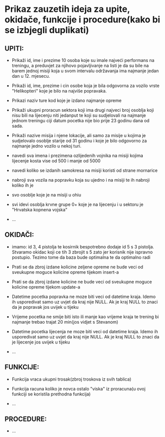 # Prikaz zauzetih ideja za upite, okidače, funkcije i procedure(kako bi se izbjegli duplikati)
## **UPITI**:
- Prikaži id, ime i prezime 10 osoba koje su imale najveći performans na treningu, a preduvjet za njihovo pojavljivanje na listi
  je da su bile na barem jednoj misiji koja u svom intervalu održavanja ima najmanje jedan dan u 12. mjesecu.
  
- Prikaži id, ime, prezime i cin osobe koja je bila odgovorna za vozilo vrste "Helikopteri"
  koje je bilo na najviše popravaka.
  
- Prikazi naziv ture kod koje je izdano najmanje opreme

- Prikaži ukupni proracun sektora koji ima drugi najveci broj osoblja koji nisu bili na lijecenju niti jedanput te koji su sudjelovali
  na najmanje jednom treningu ciji datum pocetka nije bio prije 23 godinu dana od sada.

- Prikaži nazive misija i njene lokacije, ali samo za misije u kojima je sudjelovalo osoblje starije
  od 31 godinu i koje je bilo odgovorno za najmanje jedno vozilo u nekoj turi.

- navedi sva imena i prezimena ozlijedenih vojnika na misiji kojima lijecenje kosta vise od 500 i manje od 5000

- navedi koliko se izdanih samokresa na misiji koristi od strane mornarice

- nabroji sva vozila na popravku koja su ujedno i na misiji te ih nabroji koliko ih je

- svo osoblje koje je na misiji u ohiu

- svi idevi osoblja krvne grupe 0+ koje je na lijecenju i u sektoru je "Hrvatska kopnena vojska"

- ...



## **OKIDAČI**:
- imamo: id 3, 4 pistolja te kosirnik bespotrebno dodaje id 5 s 3 pistolja. Stvaramo okidac koji ce tih 3 zbrojit s 5 zato jer
  korisnik nije ispravno postupio. Tezimo tome da baza bude optimalna te da optimalno radi
  
- Prati se da zbroj izdane kolicine zeljene opreme ne bude veci od sveukupne moguce kolicine opreme tijekom insert-a

- Prati se da zbroj izdane kolicine ne bude veci od sveukupne moguce kolicine opreme tijekom update-a

- Datetime pocetka popravka ne moze biti veci od datetime kraja. Idemo ih usporedivat samo uz uvjet da kraj nije NULL.
  Ak je kraj NULL to znaci da je popravak jos uvijek u tijeku
  
- Vrijeme pocetka ne smije biti isto ili manje kao vrijeme kraja te trening bi najmanje trebao trajat 20 min(jos vidjet s Stevanom)

- Datetime pocetka lijecenja ne moze biti veci od datetime kraja. Idemo ih usporedivat samo uz uvjet da kraj nije NULL.
  Ak je kraj NULL to znaci da je lijecenje jos uvijek u tijeku

- ...



## **FUNKCIJE**:
- Funkcija vraca ukupni trosak(zbroj troskova iz svih tablica)

- Funkcija racuna koliko je novca ostalo "viska" iz proracuna(u ovoj funkciji se koristila prethodna funkcija)

- ...



## **PROCEDURE**:
- ...



